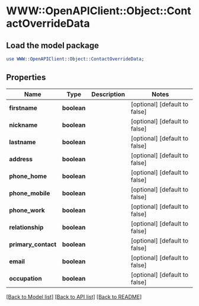 # WWW::OpenAPIClient::Object::ContactOverrideData

## Load the model package
```perl
use WWW::OpenAPIClient::Object::ContactOverrideData;
```

## Properties
Name | Type | Description | Notes
------------ | ------------- | ------------- | -------------
**firstname** | **boolean** |  | [optional] [default to false]
**nickname** | **boolean** |  | [optional] [default to false]
**lastname** | **boolean** |  | [optional] [default to false]
**address** | **boolean** |  | [optional] [default to false]
**phone_home** | **boolean** |  | [optional] [default to false]
**phone_mobile** | **boolean** |  | [optional] [default to false]
**phone_work** | **boolean** |  | [optional] [default to false]
**relationship** | **boolean** |  | [optional] [default to false]
**primary_contact** | **boolean** |  | [optional] [default to false]
**email** | **boolean** |  | [optional] [default to false]
**occupation** | **boolean** |  | [optional] [default to false]

[[Back to Model list]](../README.md#documentation-for-models) [[Back to API list]](../README.md#documentation-for-api-endpoints) [[Back to README]](../README.md)



